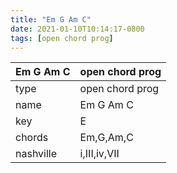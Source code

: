 ```yaml
---
title: "Em G Am C"
date: 2021-01-10T10:14:17-0800
tags: [open chord prog]
---
```


|Em G Am C|open chord prog|
|---|---|
|type|open chord prog|
|name|Em G Am C|
|key|E|
|chords|Em,G,Am,C|
|nashville|i,III,iv,VII|
